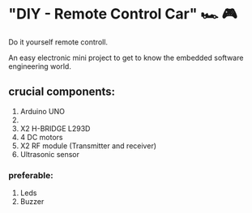 # "DIY - Remote Control Car"  :racing_car:	:video_game:

Do it yourself remote controll.

An easy electronic mini project to get to know the embedded software engineering world.

## crucial components:

  1. Arduino UNO
  2. 
  3. X2 H-BRIDGE L293D
  4. 4  DC motors
  5. X2 RF module (Transmitter and receiver)
  6. Ultrasonic sensor
  
 ### preferable:
 
  1. Leds
  2. Buzzer
   
